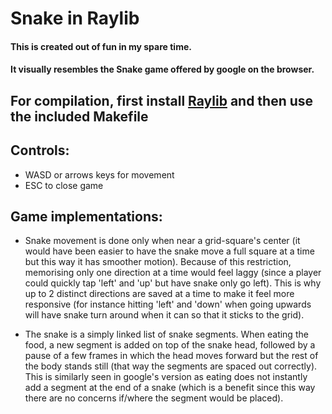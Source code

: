 # Snake in Raylib
#### This is created out of fun in my spare time.

#### It visually resembles the Snake game offered by google on the browser.

## For compilation, first install [Raylib](https://github.com/raysan5/raylib) and then use the included Makefile

## Controls:
- WASD or arrows keys for movement
- ESC to close game

## Game implementations:

- Snake movement is done only when near a grid-square's center (it would have been easier to have the snake move a full square at a time but this way it has smoother motion). Because of this restriction, memorising only one direction at a time would feel laggy (since a player could quickly tap 'left' and 'up' but have snake only go left). This is why up to 2 distinct directions are saved at a time to make it feel more responsive (for instance hitting 'left' and 'down' when going upwards will have snake turn around when it can so that it sticks to the grid).

- The snake is a simply linked list of snake segments. When eating the food, a new segment is added on top of the snake head, followed by a pause of a few frames in which the head moves forward but the rest of the body stands still (that way the segments are spaced out correctly). This is similarly seen in google's version as eating does not instantly add a segment at the end of a snake (which is  a benefit since this way there are no concerns if/where the segment would be placed).
